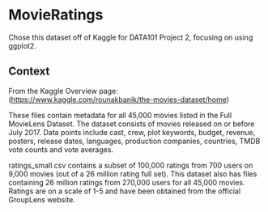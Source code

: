 # MovieRatings

Chose this dataset off of Kaggle for DATA101 Project 2, focusing on using ggplot2.

## Context
From the Kaggle Overview page: (https://www.kaggle.com/rounakbanik/the-movies-dataset/home)

These files contain metadata for all 45,000 movies listed in the Full MovieLens Dataset. The dataset consists of movies released on or before July 2017. Data points include cast, crew, plot keywords, budget, revenue, posters, release dates, languages, production companies, countries, TMDB vote counts and vote averages.

ratings_small.csv contains a subset of 100,000 ratings from 700 users on 9,000 movies (out of a 26 million rating full set).
This dataset also has files containing 26 million ratings from 270,000 users for all 45,000 movies. Ratings are on a scale of 1-5 and have been obtained from the official GroupLens website.
